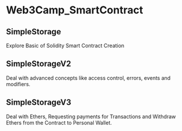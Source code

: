 # Web3Camp_SmartContract

## SimpleStorage

Explore Basic of Solidity Smart Contract Creation

## SimpleStorageV2

Deal with advanced concepts like access control, errors, events and modifiers.

## SimpleStorageV3

Deal with Ethers, Requesting payments for Transactions and Withdraw Ethers from the Contract to Personal Wallet.
